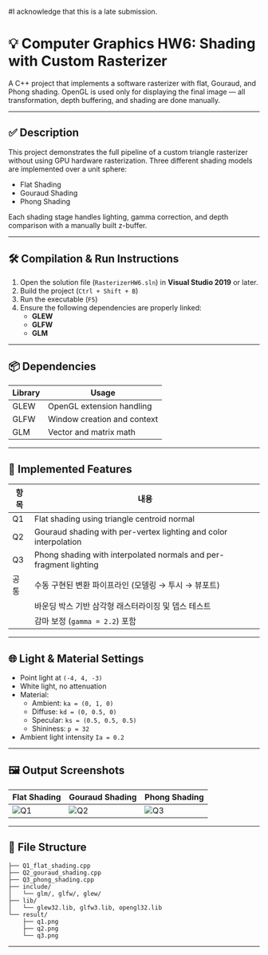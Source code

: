 
#I acknowledge that this is a late submission.

# 💡 Computer Graphics HW6: Shading with Custom Rasterizer

A C++ project that implements a software rasterizer with flat, Gouraud, and Phong shading. 
OpenGL is used only for displaying the final image — all transformation, depth buffering, and shading are done manually.

---

## ✅ Description

This project demonstrates the full pipeline of a custom triangle rasterizer without using GPU hardware rasterization. 
Three different shading models are implemented over a unit sphere: 

- Flat Shading
- Gouraud Shading
- Phong Shading

Each shading stage handles lighting, gamma correction, and depth comparison with a manually built z-buffer.

---

## 🛠️ Compilation & Run Instructions

1. Open the solution file (`RasterizerHW6.sln`) in **Visual Studio 2019** or later.
2. Build the project (`Ctrl + Shift + B`)
3. Run the executable (`F5`)
4. Ensure the following dependencies are properly linked:
   - **GLEW**
   - **GLFW**
   - **GLM**

---

## 📦 Dependencies

| Library | Usage         |
|---------|---------------|
| GLEW    | OpenGL extension handling |
| GLFW    | Window creation and context |
| GLM     | Vector and matrix math |

---

## 🧠 Implemented Features

| 항목 | 내용 |
|------|------|
| Q1   | Flat shading using triangle centroid normal |
| Q2   | Gouraud shading with per-vertex lighting and color interpolation |
| Q3   | Phong shading with interpolated normals and per-fragment lighting |
| 공통 | 수동 구현된 변환 파이프라인 (모델링 → 투시 → 뷰포트) |
|      | 바운딩 박스 기반 삼각형 래스터라이징 및 뎁스 테스트 |
|      | 감마 보정 (`gamma = 2.2`) 포함 |

---

## 🌐 Light & Material Settings

- Point light at `(-4, 4, -3)`
- White light, no attenuation
- Material:
  - Ambient: `ka = (0, 1, 0)`
  - Diffuse: `kd = (0, 0.5, 0)`
  - Specular: `ks = (0.5, 0.5, 0.5)`
  - Shininess: `p = 32`
- Ambient light intensity `Ia = 0.2`

---

## 🖼️ Output Screenshots

| Flat Shading | Gouraud Shading | Phong Shading |
|--------------|------------------|----------------|
| ![Q1](./q1.png) | ![Q2](./q2.png)   | ![Q3](./q3.png)   |

---

## 📁 File Structure

```
├── Q1_flat_shading.cpp
├── Q2_gouraud_shading.cpp
├── Q3_phong_shading.cpp
├── include/
│   └── glm/, glfw/, glew/
├── lib/
│   └── glew32.lib, glfw3.lib, opengl32.lib
└── result/
    ├── q1.png
    ├── q2.png
    └── q3.png
```

---
